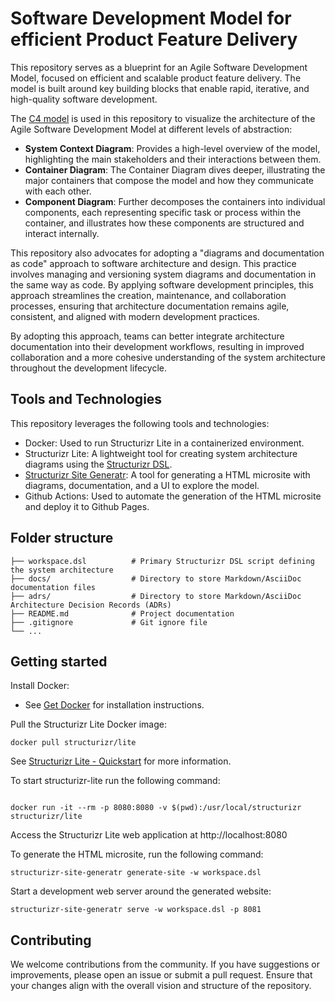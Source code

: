 # Software Development Model for efficient Product Feature Delivery

This repository serves as a blueprint for an Agile Software Development Model, focused on efficient and scalable product
feature delivery. The model is built around key building blocks that enable rapid, iterative, and high-quality software
development.

The [C4 model](https://c4model.com/) is used in this repository to visualize the architecture of the Agile Software Development Model at
different levels of abstraction:

- **System Context Diagram**: Provides a high-level overview of the model, highlighting the main stakeholders and their
  interactions between them.
- **Container Diagram**: The Container Diagram dives deeper, illustrating the major containers that compose the model
  and how they communicate with each other.
- **Component Diagram**: Further decomposes the containers into individual components, each representing specific task
  or process within the container, and illustrates how these components are structured and interact internally.

This repository also advocates for adopting a "diagrams and documentation as code" approach to software architecture and
design. This practice involves managing and versioning system diagrams and documentation in the same way as code. By
applying software development principles, this approach streamlines the creation, maintenance, and collaboration
processes, ensuring that architecture documentation remains agile, consistent, and aligned with modern development
practices.

By adopting this approach, teams can better integrate architecture documentation into their development workflows,
resulting in improved collaboration and a more cohesive understanding of the system architecture throughout the
development lifecycle.

## Tools and Technologies
This repository leverages the following tools and technologies:
 - Docker: Used to run Structurizr Lite in a containerized environment.
 - Structurizr Lite: A lightweight tool for creating system architecture diagrams using the [Structurizr DSL](https://docs.structurizr.com/dsl).
 - [Structurizr Site Generatr](https://github.com/avisi-cloud/structurizr-site-generatr): A tool for generating a HTML microsite with diagrams, documentation, and a UI to explore the model.
 - Github Actions: Used to automate the generation of the HTML microsite and deploy it to Github Pages.


## Folder structure

```
├── workspace.dsl          # Primary Structurizr DSL script defining the system architecture
├── docs/                  # Directory to store Markdown/AsciiDoc documentation files
├── adrs/                  # Directory to store Markdown/AsciiDoc Architecture Decision Records (ADRs)
├── README.md              # Project documentation
├── .gitignore             # Git ignore file
└── ...
```
## Getting started
Install Docker:
- See [Get Docker](https://docs.docker.com/get-docker/) for installation instructions.

Pull the Structurizr Lite Docker image:
```shell
docker pull structurizr/lite
```

See [Structurizr Lite - Quickstart](https://docs.structurizr.com/lite/quickstart/) for more information.

To start structurizr-lite run the following command:

```shell 

docker run -it --rm -p 8080:8080 -v $(pwd):/usr/local/structurizr structurizr/lite
```
Access the Structurizr Lite web application at http://localhost:8080

To generate the HTML microsite, run the following command:

```shell
structurizr-site-generatr generate-site -w workspace.dsl
```
Start a development web server around the generated website:

```shell 
structurizr-site-generatr serve -w workspace.dsl -p 8081
```
## Contributing
We welcome contributions from the community. If you have suggestions or improvements, please open an issue or submit a
pull request. Ensure that your changes align with the overall vision and structure of the repository.
